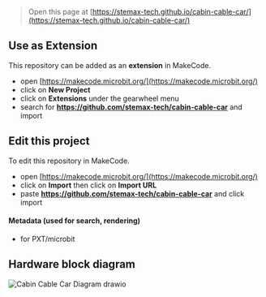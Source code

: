 
> Open this page at [https://stemax-tech.github.io/cabin-cable-car/](https://stemax-tech.github.io/cabin-cable-car/)

## Use as Extension

This repository can be added as an **extension** in MakeCode.

* open [https://makecode.microbit.org/](https://makecode.microbit.org/)
* click on **New Project**
* click on **Extensions** under the gearwheel menu
* search for **https://github.com/stemax-tech/cabin-cable-car** and import

## Edit this project

To edit this repository in MakeCode.

* open [https://makecode.microbit.org/](https://makecode.microbit.org/)
* click on **Import** then click on **Import URL**
* paste **https://github.com/stemax-tech/cabin-cable-car** and click import

#### Metadata (used for search, rendering)

* for PXT/microbit
<script src="https://makecode.com/gh-pages-embed.js"></script><script>makeCodeRender("{{ site.makecode.home_url }}", "{{ site.github.owner_name }}/{{ site.github.repository_name }}");</script>

## Hardware block diagram
![Cabin Cable Car Diagram drawio](https://github.com/user-attachments/assets/50e15b56-de27-429f-86a8-4f86546c9279)
